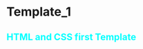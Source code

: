 # Template_1
<html>
  <body>
    <h2 style="color: aqua;"l>HTML and CSS first Template<h2>
  </body>
</html>

